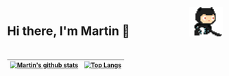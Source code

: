 <img align='right' src='./e0db8690895407d039b94f75b6244035.gif' width='80"'>

# Hi there, I'm Martin 👋

<br>

[![Martin's github stats](https://github-readme-stats.vercel.app/api?username=martinfoakes&count_private=true&theme=vue&show_icons=true)](https://github.com/martinfoakes) | [![Top Langs](https://github-readme-stats.vercel.app/api/top-langs/?username=martinfoakes&layout=compact)](https://github.com/martinfoakes)
------------ | -------------
<!--
**martinfoakes/martinfoakes** is a ✨ _special_ ✨ repository because its `README.md` (this file) appears on your GitHub profile.

Here are some ideas to get you started:

- 🔭 I’m currently working on ...
- 🌱 I’m currently learning ...
- 👯 I’m looking to collaborate on ...
- 🤔 I’m looking for help with ...
- 💬 Ask me about ...
- 📫 How to reach me: ...
- ⚡ Fun fact: ...
-->
